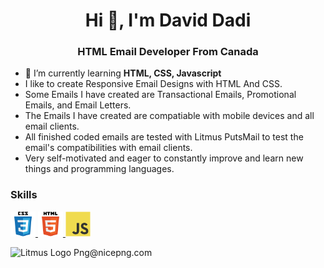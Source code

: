 <h1 align="center">Hi 👋, I'm David Dadi</h1>
<h3 align="center">HTML Email Developer From Canada</h3>

- 🌱 I’m currently learning **HTML, CSS, Javascript**
- I like to create Responsive Email Designs with HTML And CSS.
- Some Emails I have created are Transactional Emails, Promotional Emails, and Email Letters.
- The Emails I have created are compatiable with mobile devices and all email clients.
- All finished coded emails are tested with Litmus PutsMail to test the email's compatibilities with email clients.
- Very self-motivated and eager to constantly improve and learn new things and programming languages.



<h3 align="left">Skills</h3>
<p align="left"> <a href="https://www.w3schools.com/css/" target="_blank" rel="noreferrer"> <img src="https://raw.githubusercontent.com/devicons/devicon/master/icons/css3/css3-original-wordmark.svg" alt="css3" width="40" height="40"/> </a> <a href="https://www.w3.org/html/" target="_blank" rel="noreferrer"> <img src="https://raw.githubusercontent.com/devicons/devicon/master/icons/html5/html5-original-wordmark.svg" alt="html5" width="40" height="40"/> </a> <a href="https://developer.mozilla.org/en-US/docs/Web/JavaScript" target="_blank" rel="noreferrer"> <img src="https://raw.githubusercontent.com/devicons/devicon/master/icons/javascript/javascript-original.svg" alt="javascript" width="40" height="40"/> </a> </p> <img src="https://www.nicepng.com/png/detail/980-9800901_litmus-logo-png.png" alt="Litmus Logo Png@nicepng.com">
